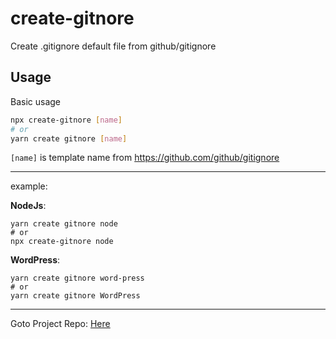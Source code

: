 # create-gitnore

Create .gitignore default file from github/gitignore

## Usage

Basic usage

```bash
npx create-gitnore [name]
# or
yarn create gitnore [name]
```

`[name]` is template name from https://github.com/github/gitignore

---

example:

**NodeJs**:

```shell
yarn create gitnore node
# or
npx create-gitnore node
```

**WordPress**:

```shell
yarn create gitnore word-press
# or
yarn create gitnore WordPress

```

---

Goto Project Repo: [Here](https://github.com/mwafa/create-gitnore)
